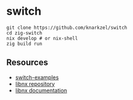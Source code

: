 # switch

```shell
git clone https://github.com/knarkzel/switch
cd zig-switch
nix develop # or nix-shell
zig build run
```

## Resources

- [switch-examples](https://github.com/switchbrew/switch-examples)
- [libnx repository](https://github.com/switchbrew/libnx)
- [libnx documentation](https://switchbrew.github.io/libnx/files.html)
